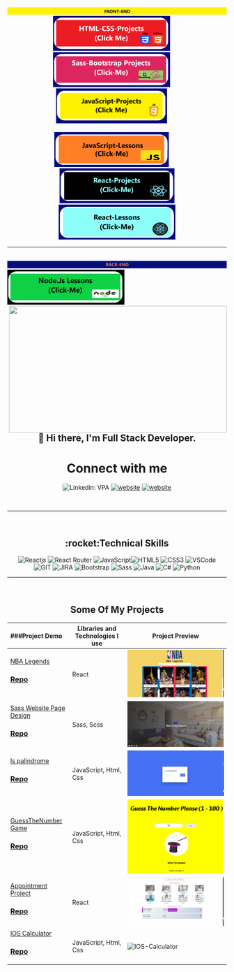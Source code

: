 <div align="center">
       <img
        src="https://github.com/achieve-software/achieve-software/blob/main/img/fr.png?raw=true"
        alt="Reactjs"
      /> 
<a href="https://github.com/achieve-software/Html-Css-Projects" target="_blank" style="text-decoration: none;margin-right: 25px;"><img src="./img/Html-Css.png" style="height:80px; width: fit-content;" ></a> 
<a href="https://github.com/achieve-software/Sass-Bootstrap-Projects" target="_blank" style="text-decoration: none;margin-right: 25px;"><img src="./img/sass.png" style="height:80px; width: fit-content;" ></a> 
<a href="https://github.com/achieve-software/JavaScript-Projects" target="_blank" style="text-decoration: none;margin-right: 25px;"><img src="./img/JavaScript.png" style="height:80px; width: fit-content;" ></a> 
</br></br>
<a href="https://github.com/achieve-software/JavaScript-Questions" target="_blank" style="text-decoration: none;margin-right: 25px;"><img src="./img/jjj.png" style="height:80px; width: fit-content;" ></a>
<a href="https://github.com/achieve-software/React-Projects" target="_blank" style="text-decoration: none;margin-right:"><img src="./img/React.png" style="height:80px; width: fit-content;" ></a>
<a href="https://github.com/achieve-software/React-Lessons" target="_blank" style="text-decoration: none;margin-right:"><img src="./img/React - lessons.png" style="height:80px; width: fit-content;" ></a><hr>
</div>
</br>    
  <img
        src="https://github.com/achieve-software/achieve-software/blob/main/img/bck.png?raw=true"
        alt="Reactjs"
      /> 
      <a href="https://github.com/achieve-software/Node.js-Lessons" target="_blank" style="text-decoration: none;margin-right: 25px;"><img src="./img/nodejs.png" style="height:80px; width: fit-content;" ></a> 
<div align="center">
<img src="https://media.giphy.com/media/qgQUggAC3Pfv687qPC/giphy.gif" align="right" width="500" height="290"></br>

## :wave: Hi there, I'm Full Stack Developer.
# Connect with me
![Linkedin: VPA](https://img.shields.io/badge/linkedin-%230077B5.svg?&style=for-the-badge&logo=linkedin&logoColor=white)
[![website](https://img.shields.io/badge/gmail-f1f2f6.svg?&style=for-the-badge&logo=gmail&logoColor=red)](mailto:akivv45@gmail.com)
[![website](https://img.shields.io/badge/%20-medium-black?&style=for-the-badge&logoColor=white)]()

<p align="left"> <img src="https://komarev.com/ghpvc/?username=" alt=""/></p> <hr>
</div>

<div align="center">
</br><h2 align="center">:rocket:Technical Skills</h2>
<div align="center">
<img
        src="https://img.shields.io/badge/React-20232A?style=for-the-badge&logo=react&logoColor=61DAFB"
        alt="Reactjs"
      />
<img
        src="https://img.shields.io/badge/React_Router-CA4245?style=for-the-badge&logo=react-router&logoColor=white"
        alt="React Router"
      />
<img
        src="https://img.shields.io/badge/JavaScript-323330?style=for-the-badge&logo=javascript&logoColor=F7DF1E"
        alt="JavaScript"
      /><img
        src="https://img.shields.io/badge/HTML5-E34F26?style=for-the-badge&logo=html5&logoColor=white"
        alt="HTML5"
      />
<img
        src="https://img.shields.io/badge/CSS3-1572B6?style=for-the-badge&logo=css3&logoColor=white"
        alt="CSS3"
      />
<img
     src="https://img.shields.io/badge/Visual_Studio_Code-0078D4?style=for-the-badge&logo=visual%20studio%20code&logoColor=white"
     alt="VSCode"
     />
        <br>
        <img
      src="https://img.shields.io/badge/GIT-E44C30?style=for-the-badge&logo=git&logoColor=white"
      alt="GIT"
      />
<img
      src="https://img.shields.io/badge/Jira-0052CC?style=for-the-badge&logo=Jira&logoColor=white"
      alt="JIRA"
      />
          <img
        src="https://img.shields.io/badge/Bootstrap-563D7C?style=for-the-badge&logo=bootstrap&logoColor=white"
        alt="Bootstrap"
      />
<img
        src="https://img.shields.io/badge/Sass-CC6699?style=for-the-badge&logo=sass&logoColor=white"
        alt="Sass"
      />
    <img
     src="https://img.shields.io/badge/java-%23ED8B00.svg?style=for-the-badge&logo=java&logoColor=white"
     alt="Java"
     />
<img
     src="https://img.shields.io/badge/c%23-%23239120.svg?style=for-the-badge&logo=c-sharp&logoColor=white"
     alt="C#"
     />
   <img
        src="https://img.shields.io/badge/Python-14354C?style=for-the-badge&logo=python&logoColor=white"
        alt="Python"
      />
</div> <hr>

   </br>      
<h2 align="center">Some Of My Projects</h2>

###Project Demo       |Libraries and Technologies I use     |Project Preview
:-------------------------|-------------------------|-------------------------
[NBA Legends](https://aesthetic-croquembouche-9e333e.netlify.app/) <h3>[Repo](https://github.com/achieve-software/r11nba)</h3> | React | ![NBA Legends](https://raw.githubusercontent.com/achieve-software/achieve-software/main/img/r11nba-min.gif) 
[Sass Website Page Design](https://fluffy-brigadeiros-21af96.netlify.app/) <h3>[Repo](https://github.com/achieve-software/6Sass)</h3> | Sass, Scss |![Sass-project](https://raw.githubusercontent.com/achieve-software/gif/main/sasss(2)-min.gif)
[Is palindrome](https://gentle-babka-dda712.netlify.app/) <h3>[Repo](https://github.com/achieve-software/50-ispalindrome)</h3> | JavaScript, Html, Css | ![İs-Palindrome](https://github.com/achieve-software/achieve-software/blob/main/img/ispalindrome.gif?raw=true) 
[GuessTheNumber Game](https://serene-khapse-2e1043.netlify.app/) <h3>[Repo](https://github.com/achieve-software/3guessnumber)</h3> | JavaScript, Html, Css |![JavaScript-project](https://raw.githubusercontent.com/achieve-software/gif/main/guess1.gif)
[Appointment Project](https://courageous-puppy-d0bcc3.netlify.app/) <h3>[Repo](https://github.com/achieve-software/r16appoinment-project)</h3> |React | ![Appointment Project](https://raw.githubusercontent.com/achieve-software/achieve-software/main/img/r16appointmentproject.gif) 
[IOS Calculator](https://leafy-heliotrope-83764c.netlify.app/) <h3>[Repo](https://github.com/achieve-software/5IosCalculator)</h3> | JavaScript, Html, Css | ![IOS-Calculator](https://github.com/achieve-software/achieve-software/blob/main/img/%C4%B1os%20calculator.gif?raw=true) 

